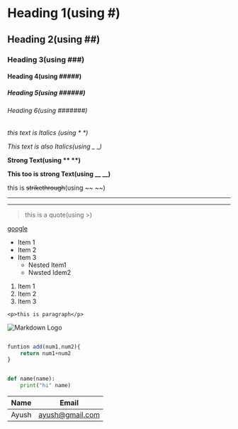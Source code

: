 <!--Headings-->
# Heading 1(using #)
## Heading 2(using ##)
### Heading 3(using ###)
#### Heading 4(using #####)
##### Heading 5(using ######)
###### Heading 6(using #######)

<!--Italics-->
*this text is Italics (using \* \*)*

_This text is also Italics(using \__ \__)_

<!--StrongText-->
**Strong Text(using \*\*  \*\*)**

__This too is strong Text(using \_\_  \_\_)__

<!--StrikeThrough-->

this is ~~strikethrough~~(using \~\~ \~\~) 

<!--Horizontal Rule-->

---

___

<!-- to escape any character just like programming languages you can use  escape character /*  -->

<!--Blockquotes-->

> this is a quote(using \>)

<!--links-->

[google](https://www.goole.com "Google")

<!--UnOrdered list-->
* Item 1
* Item 2 
* Item 3
    * Nested Item1
    * Nwsted Idem2

<!--Ordered List-->
1. Item 1
1. Item 2
1. Item 3

<!-- Inline Code Block-->
`<p>this is paragraph</p>`


<!-- Images-->
![Markdown Logo](https://markdown-here.com/img/icon256.png)

<!--Github Markdown-->


<!-- Code Blocks-->

```javascript

funtion add(num1,num2){
    return num1+num2
}
```
```python

def name(name):
    print("hi" name)
```

<!--tables-->

| Name     | Email     |
-----------|-----------|
| Ayush    | ayush@gmail.com|

<!--Task Lists-->










